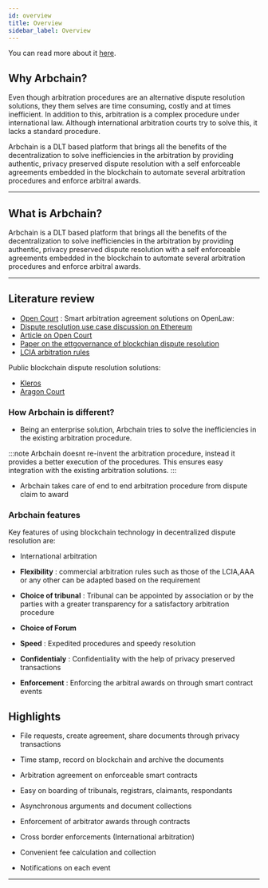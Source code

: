 ```yaml
---
id: overview
title: Overview
sidebar_label: Overview
---
```


You can read more about it [here]().

## Why Arbchain?

Even though arbitration procedures are an alternative dispute resolution solutions, they them selves are time consuming, costly
 and at times inefficient. In addition to this, arbitration is a complex procedure under international law. Although international 
 arbitration courts try to solve this, it lacks a standard procedure.
 
 Arbchain is a DLT based platform that brings all the benefits of the decentralization to solve inefficiencies in the arbitration by
 providing authentic, privacy preserved dispute resolution with a self enforceable agreements embedded in the blockchain to automate several 
 arbitration procedures and enforce arbitral awards.

---

## What is Arbchain?

 Arbchain is a DLT based platform that brings all the benefits of the decentralization to solve inefficiencies in the arbitration by
 providing authentic, privacy preserved dispute resolution with a self enforceable agreements embedded in the blockchain to automate several 
 arbitration procedures and enforce arbitral awards.

---


## Literature review

- [Open Court](https://media.consensys.net/opencourt-legally-enforceable-blockchain-based-arbitration-3d7147dbb56f) : Smart arbitration agreement solutions on OpenLaw:
- [Dispute resolution use case discussion on Ethereum](https://vimeo.com/419877388/74d8ae869f)
- [Article on Open Court](https://media.consensys.net/opencourt-legally-enforceable-blockchain-based-arbitration-3d7147dbb56f)
- [Paper on the ettgovernance of blockchian dispute resolution](https://drive.google.com/open?id=1V4dn9RhMahWJ_SkEfrHhB-Rcl2LuPMYJ)
- [LCIA arbitration rules](https://www.lcia.org/Dispute_Resolution_Services/lcia-arbitration-rules-2014.aspx)

Public blockchain dispute resolution solutions:

- [Kleros](https://kleros.io)
- [Aragon Court](https://court.aragon.org)


### How Arbchain is different?

* Being an enterprise solution, Arbchain tries to solve the inefficiencies in the existing arbitration procedure.

:::note
Arbchain doesnt re-invent the arbitration procedure, instead it provides a better execution of the procedures.
This ensures easy integration with the existing arbitration solutions.
:::

* Arbchain takes care of end to end arbitration procedure from dispute claim to award


### Arbchain features

Key features of using blockchain technology in decentralized dispute resolution are:

* International arbitration

* **Flexibility** : commercial arbitration rules such as those of the LCIA,AAA or any other can be adapted based on the requirement

* **Choice of tribunal** : Tribunal can be appointed by association or by the parties with a greater transparency for a satisfactory arbitration procedure

* **Choice of Forum**

* **Speed** : Expedited procedures and speedy resolution

* **Confidentialy** : Confidentiality with the help of privacy preserved transactions

* **Enforcement** : Enforcing the arbitral awards on through smart contract events


## Highlights

* File requests, create agreement, share documents through privacy transactions

* Time stamp, record on blockchain and archive the documents

* Arbitration agreement on enforceable smart contracts

* Easy on boarding of tribunals, registrars, claimants, respondants

* Asynchronous arguments and document collections

* Enforcement of arbitrator awards through contracts

* Cross border enforcements (International arbitration)

* Convenient fee calculation and collection

* Notifications on each event

---
